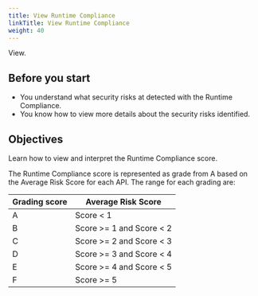 ```yaml
---
title: View Runtime Compliance
linkTitle: View Runtime Compliance
weight: 40
---
```


View.

## Before you start

* You understand what security risks at detected with the Runtime Compliance.
* You know how to view more details about the security risks identified.

## Objectives

Learn how to view and interpret the Runtime Compliance score.

The Runtime Compliance score is represented as grade from A based on the Average Risk Score for each API. The range for each grading are:

| Grading score | Average Risk Score |
|---------------|--------------------|
| A | Score < 1 |
| B | Score >= 1 and Score < 2 |
| C | Score >= 2 and Score < 3 |
| D | Score >= 3 and Score < 4 |
| E | Score >= 4 and Score < 5 |
| F | Score >= 5 |
